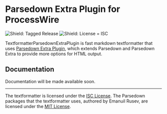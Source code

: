 # Parsedown Extra Plugin for ProcessWire

![Shield: Tagged Release](https://img.shields.io/github/release/rockettpw/textformatter-parsedownextraplugin.svg?style=flat-square)
![Shield: License = ISC](https://img.shields.io/github/license/rockettpw/textformatter-parsedownextraplugin.svg?style=flat-square)

TextformatterParsedownExtraPlugin is fast markdown textformatter that uses [Parsedown Extra Plugin](https://github.com/tovic/parsedown-extra-plugin), which extends Parsedown and Parsedown Extra to provide more options for HTML output.

## Documentation

Documentation will be made available soon.

---

The textformatter is licensed under the [ISC License](LICENSE.md). The Parsedown packages that the textformatter uses, authored by Emanuil Rusev, are licensed under the [MIT License](https://github.com/erusev/parsedown/blob/master/LICENSE.txt).